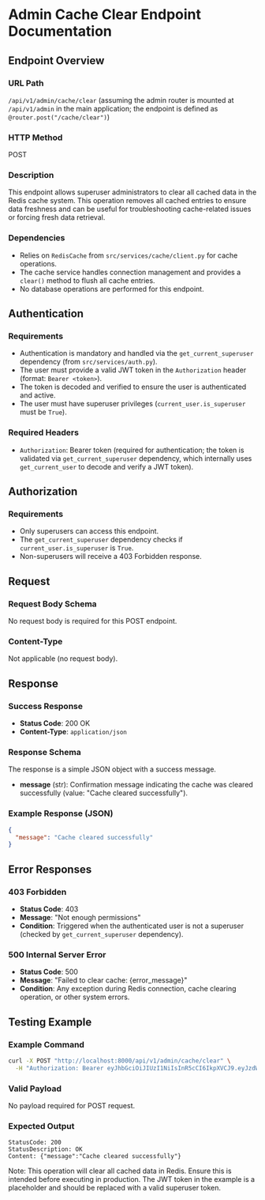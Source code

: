 # Admin Cache Clear Endpoint Documentation

## Endpoint Overview

### URL Path
`/api/v1/admin/cache/clear` (assuming the admin router is mounted at `/api/v1/admin` in the main application; the endpoint is defined as `@router.post("/cache/clear")`)

### HTTP Method
POST

### Description
This endpoint allows superuser administrators to clear all cached data in the Redis cache system. This operation removes all cached entries to ensure data freshness and can be useful for troubleshooting cache-related issues or forcing fresh data retrieval.

### Dependencies
- Relies on `RedisCache` from `src/services/cache/client.py` for cache operations.
- The cache service handles connection management and provides a `clear()` method to flush all cache entries.
- No database operations are performed for this endpoint.

## Authentication

### Requirements
- Authentication is mandatory and handled via the `get_current_superuser` dependency (from `src/services/auth.py`).
- The user must provide a valid JWT token in the `Authorization` header (format: `Bearer <token>`).
- The token is decoded and verified to ensure the user is authenticated and active.
- The user must have superuser privileges (`current_user.is_superuser` must be `True`).

### Required Headers
- `Authorization`: Bearer token (required for authentication; the token is validated via `get_current_superuser` dependency, which internally uses `get_current_user` to decode and verify a JWT token).

## Authorization

### Requirements
- Only superusers can access this endpoint.
- The `get_current_superuser` dependency checks if `current_user.is_superuser` is `True`.
- Non-superusers will receive a 403 Forbidden response.

## Request

### Request Body Schema
No request body is required for this POST endpoint.

### Content-Type
Not applicable (no request body).

## Response

### Success Response
- **Status Code**: 200 OK
- **Content-Type**: `application/json`

### Response Schema
The response is a simple JSON object with a success message.

- **message** (str): Confirmation message indicating the cache was cleared successfully (value: "Cache cleared successfully").

### Example Response (JSON)
```json
{
  "message": "Cache cleared successfully"
}
```

## Error Responses

### 403 Forbidden
- **Status Code**: 403
- **Message**: "Not enough permissions"
- **Condition**: Triggered when the authenticated user is not a superuser (checked by `get_current_superuser` dependency).

### 500 Internal Server Error
- **Status Code**: 500
- **Message**: "Failed to clear cache: {error_message}"
- **Condition**: Any exception during Redis connection, cache clearing operation, or other system errors.

## Testing Example

### Example Command
```bash
curl -X POST "http://localhost:8000/api/v1/admin/cache/clear" \
  -H "Authorization: Bearer eyJhbGciOiJIUzI1NiIsInR5cCI6IkpXVCJ9.eyJzdWIiOiJhZG1pbiIsImV4cCI6MTc1ODg3MDc4OH0.GrXDnxCPAYJxm3rG33_0bP3hMJXTu5FX68uHHF1WV1I"
```

### Valid Payload
No payload required for POST request.

### Expected Output
```
StatusCode: 200
StatusDescription: OK
Content: {"message":"Cache cleared successfully"}
```

Note: This operation will clear all cached data in Redis. Ensure this is intended before executing in production. The JWT token in the example is a placeholder and should be replaced with a valid superuser token.